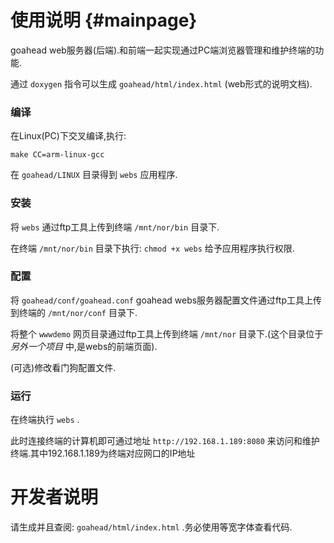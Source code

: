 使用说明 {#mainpage}
========
goahead web服务器(后端).和前端一起实现通过PC端浏览器管理和维护终端的功能.

通过 `doxygen` 指令可以生成 `goahead/html/index.html` (web形式的说明文档).

### 编译
在Linux(PC)下交叉编译,执行:
	
	make CC=arm-linux-gcc

在 `goahead/LINUX` 目录得到 `webs` 应用程序.

### 安装

将 `webs` 通过ftp工具上传到终端 `/mnt/nor/bin` 目录下.

在终端 `/mnt/nor/bin` 目录下执行: `chmod +x webs` 给予应用程序执行权限.

### 配置

将 `goahead/conf/goahead.conf` goahead webs服务器配置文件通过ftp工具上传到终端的 `/mnt/nor/conf` 目录下.

将整个 `wwwdemo` 网页目录通过ftp工具上传到终端 `/mnt/nor` 目录下.(这个目录位于 *另外一个项目* 中,是webs的前端页面).

(可选)修改看门狗配置文件.
 
### 运行

在终端执行 `webs` .

此时连接终端的计算机即可通过地址 `http://192.168.1.189:8080` 来访问和维护终端.其中192.168.1.189为终端对应网口的IP地址

# 开发者说明
请生成并且查阅: `goahead/html/index.html` .务必使用等宽字体查看代码.

